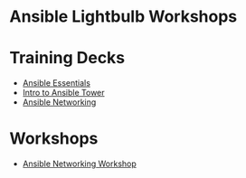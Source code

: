 # Ansible Lightbulb Workshops

# Training Decks
- [Ansible Essentials](https://github.com/network-automation/lightbulb/blob/master/decks/ansible-essentials.html)
- [Intro to Ansible Tower](../decks/intro-to-ansible-tower.html)
- [Ansible Networking](../decks/ansible-networking.html)

# Workshops
- [Ansible Networking Workshop](../workshops/networking/readme.md)

